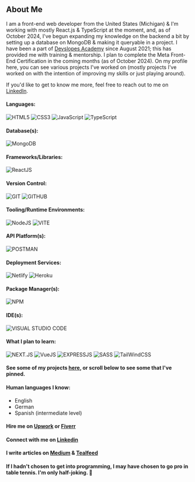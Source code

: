 ## About Me

I am a front-end web developer from the United States (Michigan) & I'm working with mostly React.js & TypeScript at the moment, and, as of October 2024, I've begun expanding my knowledge on the backend a bit by setting up a database on MongoDB & making it queryable in a project. I have been a part of [Devslopes Academy](https://devslopes.com/) since August 2021; this has provided me with training & mentorship. I plan to complete the Meta Front-End Certification in the coming months (as of October 2024). On my profile here, you can see various projects I've worked on (mostly projects I've worked on with the intention of improving my skills or just playing around).

If you'd like to get to know me more, feel free to reach out to me on [LinkedIn](https://www.linkedin.com/in/ethan-groene-1a352710b/).

#### Languages:
![HTML5](https://img.shields.io/badge/HTML-FF5733?style=for-the-badge&logo=html5&logoColor=FFFFFF)
![CSS3](https://img.shields.io/badge/CSS-%23D7D7D7?style=for-the-badge&logo=css3&logoColor=1572B6)
![JavaScript](https://img.shields.io/badge/JavaScript-F7DF1E?style=for-the-badge&logo=javascript&logoColor=000000)
![TypeScript](https://img.shields.io/badge/TypeScript-3178C6?style=for-the-badge&logo=typescript&logoColor=FFFFFF)
#### Database(s):
![MongoDB](https://img.shields.io/badge/MongoDB-%23000000?style=for-the-badge&logo=mongodb&logoColor=47A248)
#### Frameworks/Libraries:
![ReactJS](https://img.shields.io/badge/React-%23464646?style=for-the-badge&logo=react&logoColor=61DAFB)
#### Version Control:
![GIT](https://img.shields.io/badge/Git-%23F05032?style=for-the-badge&logo=git&logoColor=000000)
![GITHUB](https://img.shields.io/badge/GitHub-%23ffffff?style=for-the-badge&logo=github&logoColor=%23181717)
#### Tooling/Runtime Environments:
![NodeJS](https://img.shields.io/badge/NodeJS-%23339933?style=for-the-badge&logo=nodedotjs&logoColor=ffffff)
![VITE](https://img.shields.io/badge/Vite-%23646CFF?style=for-the-badge&logo=vite&logoColor=ECFF00)
#### API Platform(s):
![POSTMAN](https://img.shields.io/badge/Postman-%23FF6C37?style=for-the-badge&logoColor=ECFF00)
#### Deployment Services:
![Netlify](https://img.shields.io/badge/Netlify-%23000000?style=for-the-badge&logo=npm&logoColor=00C7B7)
![Heroku](https://img.shields.io/badge/Heroku-%23430098?style=for-the-badge&logo=heroku&logoColor=000000)
#### Package Manager(s):
![NPM](https://img.shields.io/badge/NPM-%23000000?style=for-the-badge&logo=npm)
#### IDE(s):
![VISUAL STUDIO CODE](https://img.shields.io/badge/Visual%20Studio%20Code-%23007ACC?style=for-the-badge&logo=visualstudiocode&logoColor=ffffff)

#### What I plan to learn:
![NEXT.JS](https://img.shields.io/badge/NextJS-%23000000?style=for-the-badge&logoColor=ECFF00)
![VueJS](https://img.shields.io/badge/VueJS-%23000000?style=for-the-badge&logo=vuedotjs&logoColor=4FC08D)
![EXPRESSJS](https://img.shields.io/badge/ExpressJS-%23000000?style=for-the-badge&logo=express&logoColor=4FC08D)
![SASS](https://img.shields.io/badge/SASS-%23CC6699?style=for-the-badge&logo=sass&logoColor=000000)
![TailWindCSS](https://img.shields.io/badge/Tailwind-%2306B6D4?style=for-the-badge&logo=tailwindcss&logoColor=000000)

#### See some of my projects [here](https://github.com/EGROENE?tab=repositories), or scroll below to see some that I've pinned.

#### Human languages I know:
- English
- German
- Spanish (intermediate level)

#### Hire me on [Upwork](https://www.upwork.com/freelancers/~018b389ed0ba3fb8ba) or [Fiverr](https://www.fiverr.com/ethangroene/build-a-website-for-you-or-help-out-with-frontend-development)

#### Connect with me on [Linkedin](https://www.linkedin.com/in/ethan-groene-1a352710b/)

#### I write articles on [Medium](https://medium.com/@ethangroene) & [Tealfeed](https://tealfeed.com/ethan_172708)

#### If I hadn't chosen to get into programming, I may have chosen to go pro in table tennis. I'm only half-joking. :ping_pong:

